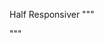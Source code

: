 Half Responsiver
"""
<div class="productArea _clearfix">
                    <div class="productLeft">
                    </div>
                    <div class="productRight">
                    </div>
</div>                    
"""
